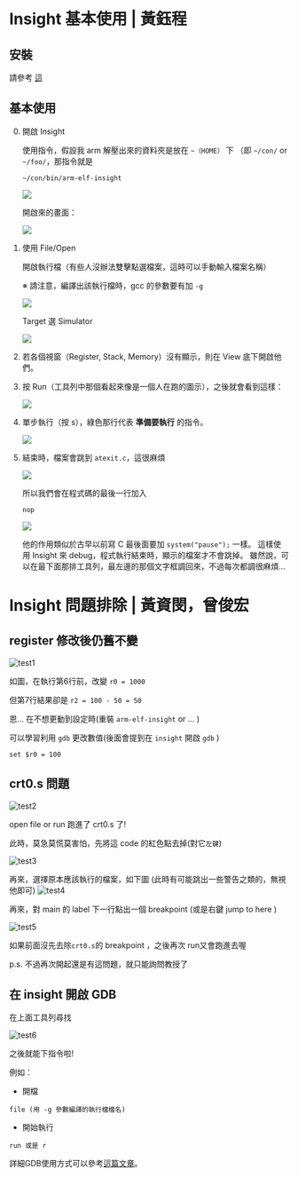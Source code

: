 # Insight 基本使用 | 黃鈺程

## 安裝

請參考 [這](../Cross-Compiler-Usage/README.md)

## 基本使用

0. 開啟 Insight

    使用指令，假設我 arm 解壓出來的資料夾是放在 `~（HOME）` 下
    （即 `~/con/` or `~/foo/`，那指令就是
    ```
    ~/con/bin/arm-elf-insight
    ```

    ![](http://i.imgur.com/6A1tGJE.png)

    開啟來的畫面：

    ![](http://i.imgur.com/vqmLnqD.png)


1. 使用 File/Open

    開啟執行檔（有些人沒辦法雙擊點選檔案，這時可以手動輸入檔案名稱）

    ※ 請注意，編譯出該執行檔時，gcc 的參數要有加 `-g`

    ![](http://i.imgur.com/yaE4IAs.png)

    Target 選 Simulator

    ![](http://i.imgur.com/jTzP2Eo.png)

2. 若各個視窗（Register, Stack, Memory）沒有顯示，則在 View 底下開啟他們。

3. 按 Run（工具列中那個看起來像是一個人在跑的圖示），之後就會看到這樣：

    ![](http://i.imgur.com/btKrORi.png)

4. 單步執行（按 s），綠色那行代表 **準備要執行** 的指令。

    ![](http://i.imgur.com/tdVohDI.png)

5. 結束時，檔案會跳到 `atexit.c`，這很麻煩

    ![](http://i.imgur.com/btKrORi.png)

    所以我們會在程式碼的最後一行加入

    ```arm
    nop
    ```

    ![](http://i.imgur.com/btKrORi.png)

    他的作用類似於古早以前寫 C 最後面要加 `system("pause");` 一樣。
    這樣使用 Insight 來 debug，程式執行結束時，顯示的檔案才不會跳掉。
    雖然說，可以在最下面那排工具列，最左邊的那個文字框調回來，不過每次都調很麻煩…

# Insight 問題排除 | 黃資閔，曾俊宏

## register 修改後仍舊不變

![test1](https://cloud.githubusercontent.com/assets/9114484/10852607/8186f3fe-7f6c-11e5-8ea3-6a3b4a0ed5b9.png)


如圖，在執行第6行前，改變 `r0 = 1000`

但第7行結果卻是 `r2 = 100 - 50 = 50`

恩... 在不想更動到設定時(重裝 `arm-elf-insight` or ... )

 可以學習利用 `gdb` 更改數值(後面會提到在 `insight` 開啟 `gdb` )

```
set $r0 = 100
```
## crt0.s 問題

![test2](https://cloud.githubusercontent.com/assets/9114484/10852764/6e69257a-7f6d-11e5-8309-23f977a0686b.png)

open file or run 跑進了 crt0.s 了!

此時，莫急莫慌莫害怕，先將這 code 的紅色點去掉(對它`左鍵`)

![test3](https://cloud.githubusercontent.com/assets/9114484/10852812/c0e1c7ee-7f6d-11e5-9074-be0d52774a11.png)

再來，選擇原本應該執行的檔案，如下圖 (此時有可能跳出一些警告之類的，無視他即可)
![test4](https://cloud.githubusercontent.com/assets/9114484/10852852/02702aac-7f6e-11e5-9769-1007edb2116c.png)

再來，對 main 的 label 下一行點出一個 breakpoint (或是右鍵 jump to here )

![test5](https://cloud.githubusercontent.com/assets/9114484/10853024/f546841a-7f6e-11e5-83f9-a2545e41d79a.png)

如果前面沒先去除`crt0.s`的 breakpoint ，之後再次 run又會跑進去喔

p.s. 不過再次開起還是有這問題，就只能詢問教授了

## 在 insight 開啟 GDB

在上面工具列尋找

![test6](https://cloud.githubusercontent.com/assets/9114484/10864123/6427e5d6-801e-11e5-9a14-537859f5ece7.png)

之後就能下指令啦!

例如：

* 開檔
```
file (用 -g 參數編譯的執行檔檔名)
```

* 開始執行
```
run 或是 r
```

詳細GDB使用方式可以參考[這篇文章](./../../Linux/GDB/README.md)。
